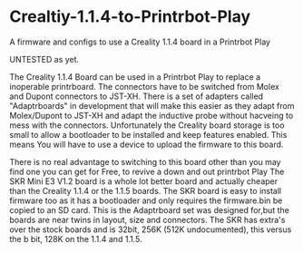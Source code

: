 # Crealtiy-1.1.4-to-Printrbot-Play
A firmware and configs to use a Creality 1.1.4 board in a Printrbot Play

UNTESTED as yet.

The Creality 1.1.4 Board can be used in a Printrbot Play to replace a inoperable printrboard. The connectors have to be switched
from Molex and Dupont connectors to JST-XH. There is a set of adapters called "Adaptrboards" in development that will make this 
easier as they adapt from Molex/Dupont to JST-XH and adapt the inductive probe without hacveing to mess with the connectors.
Unfortunately the Creality board storage is too small to allow a bootloader to be installed and keep features enabled. This means
You will have to use a device to upload the firmware to this board.

There is no real advantage to switching to this board other than you may find one you can get for Free, to revive a down and out
printrbot Play The SKR Mini E3 V1.2 board is a whole lot better board and actually cheaper than the Creality 1.1.4 or the 1.1.5 boards.
The SKR board is easy to install firmware too as it has a bootloader and only requires the firmware.bin be copied to an SD card. 
This is the Adaptrboard set was designed for,but the boards are near twins in layout, size and connectors. The SKR has extra's over
the stock boards and is 32bit, 256K (512K undocumented), this versus the b bit, 128K on the 1.1.4 and 1.1.5.
